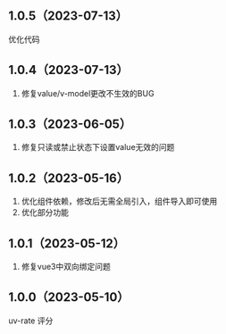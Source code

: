 ## 1.0.5（2023-07-13）
优化代码
## 1.0.4（2023-07-13）
1. 修复value/v-model更改不生效的BUG
## 1.0.3（2023-06-05）
1. 修复只读或禁止状态下设置value无效的问题
## 1.0.2（2023-05-16）
1. 优化组件依赖，修改后无需全局引入，组件导入即可使用
2. 优化部分功能
## 1.0.1（2023-05-12）
1. 修复vue3中双向绑定问题
## 1.0.0（2023-05-10）
uv-rate 评分
